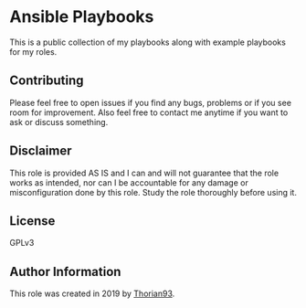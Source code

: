 # Ansible Playbooks

This is a public collection of my playbooks along with example playbooks for my roles.

## Contributing

Please feel free to open issues if you find any bugs, problems or if you see room for improvement. Also feel free to contact me anytime if you want to ask or discuss something.

## Disclaimer

This role is provided AS IS and I can and will not guarantee that the role works as intended, nor can I be accountable for any damage or misconfiguration done by this role. Study the role thoroughly before using it.

## License

GPLv3

## Author Information

This role was created in 2019 by [Thorian93](https://thorian93.de/).
